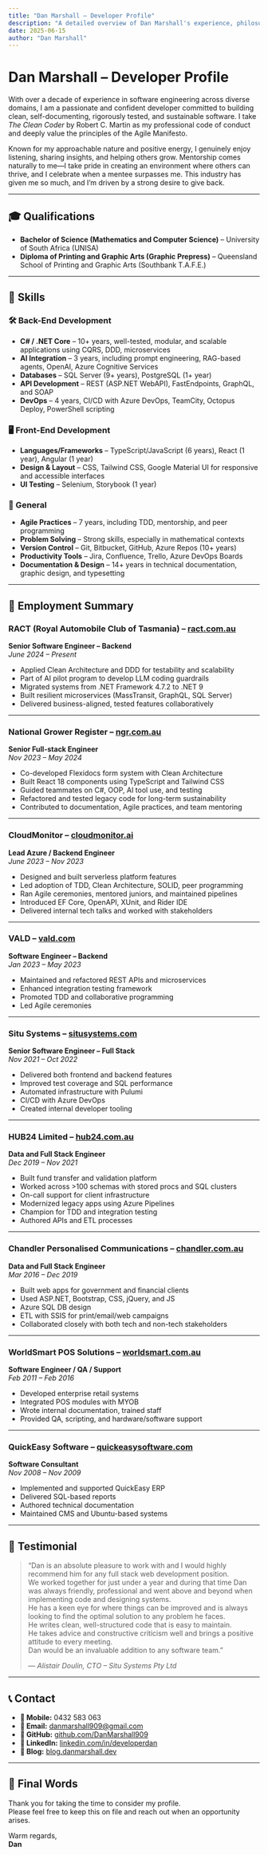 ```yaml
---
title: "Dan Marshall – Developer Profile"
description: "A detailed overview of Dan Marshall's experience, philosophy, and qualifications in software engineering."
date: 2025-06-15
author: "Dan Marshall"
---
```


# Dan Marshall – Developer Profile

With over a decade of experience in software engineering across diverse domains, I am a passionate and confident developer committed to building clean, self-documenting, rigorously tested, and sustainable software. I take _The Clean Coder_ by Robert C. Martin as my professional code of conduct and deeply value the principles of the Agile Manifesto.

Known for my approachable nature and positive energy, I genuinely enjoy listening, sharing insights, and helping others grow. Mentorship comes naturally to me—I take pride in creating an environment where others can thrive, and I celebrate when a mentee surpasses me. This industry has given me so much, and I’m driven by a strong desire to give back.

---

## 🎓 Qualifications

- **Bachelor of Science (Mathematics and Computer Science)** – University of South Africa (UNISA)
- **Diploma of Printing and Graphic Arts (Graphic Prepress)** – Queensland School of Printing and Graphic Arts (Southbank T.A.F.E.)

---

## 🧠 Skills

### 🛠️ Back-End Development

- **C# / .NET Core** – 10+ years, well-tested, modular, and scalable applications using CQRS, DDD, microservices
- **AI Integration** – 3 years, including prompt engineering, RAG-based agents, OpenAI, Azure Cognitive Services
- **Databases** – SQL Server (9+ years), PostgreSQL (1+ year)
- **API Development** – REST (ASP.NET WebAPI), FastEndpoints, GraphQL, and SOAP
- **DevOps** – 4 years, CI/CD with Azure DevOps, TeamCity, Octopus Deploy, PowerShell scripting

### 🖥️ Front-End Development

- **Languages/Frameworks** – TypeScript/JavaScript (6 years), React (1 year), Angular (1 year)
- **Design & Layout** – CSS, Tailwind CSS, Google Material UI for responsive and accessible interfaces
- **UI Testing** – Selenium, Storybook (1 year)

### 🧩 General

- **Agile Practices** – 7 years, including TDD, mentorship, and peer programming
- **Problem Solving** – Strong skills, especially in mathematical contexts
- **Version Control** – Git, Bitbucket, GitHub, Azure Repos (10+ years)
- **Productivity Tools** – Jira, Confluence, Trello, Azure DevOps Boards
- **Documentation & Design** – 14+ years in technical documentation, graphic design, and typesetting

---

## 💼 Employment Summary

### **RACT (Royal Automobile Club of Tasmania)** – [ract.com.au](https://www.ract.com.au)

**Senior Software Engineer – Backend**  
_June 2024 – Present_

- Applied Clean Architecture and DDD for testability and scalability
- Part of AI pilot program to develop LLM coding guardrails
- Migrated systems from .NET Framework 4.7.2 to .NET 9
- Built resilient microservices (MassTransit, GraphQL, SQL Server)
- Delivered business-aligned, tested features collaboratively

---

### **National Grower Register** – [ngr.com.au](https://www.ngr.com.au)

**Senior Full-stack Engineer**  
_Nov 2023 – May 2024_

- Co-developed Flexidocs form system with Clean Architecture
- Built React 18 components using TypeScript and Tailwind CSS
- Guided teammates on C#, OOP, AI tool use, and testing
- Refactored and tested legacy code for long-term sustainability
- Contributed to documentation, Agile practices, and team mentoring

---

### **CloudMonitor** – [cloudmonitor.ai](https://cloudmonitor.ai)

**Lead Azure / Backend Engineer**  
_June 2023 – Nov 2023_

- Designed and built serverless platform features
- Led adoption of TDD, Clean Architecture, SOLID, peer programming
- Ran Agile ceremonies, mentored juniors, and maintained pipelines
- Introduced EF Core, OpenAPI, XUnit, and Rider IDE
- Delivered internal tech talks and worked with stakeholders

---

### **VALD** – [vald.com](https://vald.com)

**Software Engineer – Backend**  
_Jan 2023 – May 2023_

- Maintained and refactored REST APIs and microservices
- Enhanced integration testing framework
- Promoted TDD and collaborative programming
- Led Agile ceremonies

---

### **Situ Systems** – [situsystems.com](https://situsystems.com)

**Senior Software Engineer – Full Stack**  
_Nov 2021 – Oct 2022_

- Delivered both frontend and backend features
- Improved test coverage and SQL performance
- Automated infrastructure with Pulumi
- CI/CD with Azure DevOps
- Created internal developer tooling

---

### **HUB24 Limited** – [hub24.com.au](https://hub24.com.au)

**Data and Full Stack Engineer**  
_Dec 2019 – Nov 2021_

- Built fund transfer and validation platform
- Worked across >100 schemas with stored procs and SQL clusters
- On-call support for client infrastructure
- Modernized legacy apps using Azure Pipelines
- Champion for TDD and integration testing
- Authored APIs and ETL processes

---

### **Chandler Personalised Communications** – [chandler.com.au](https://chandler.com.au)

**Data and Full Stack Engineer**  
_Mar 2016 – Dec 2019_

- Built web apps for government and financial clients
- Used ASP.NET, Bootstrap, CSS, jQuery, and JS
- Azure SQL DB design
- ETL with SSIS for print/email/web campaigns
- Collaborated closely with both tech and non-tech stakeholders

---

### **WorldSmart POS Solutions** – [worldsmart.com.au](https://worldsmart.com.au)

**Software Engineer / QA / Support**  
_Feb 2011 – Feb 2016_

- Developed enterprise retail systems
- Integrated POS modules with MYOB
- Wrote internal documentation, trained staff
- Provided QA, scripting, and hardware/software support

---

### **QuickEasy Software** – [quickeasysoftware.com](https://quickeasysoftware.com)

**Software Consultant**  
_Nov 2008 – Nov 2009_

- Implemented and supported QuickEasy ERP
- Delivered SQL-based reports
- Authored technical documentation
- Maintained CMS and Ubuntu-based systems

---

## 💬 Testimonial

> “Dan is an absolute pleasure to work with and I would highly recommend him for any full stack web development position.  
> We worked together for just under a year and during that time Dan was always friendly, professional and went above and beyond when implementing code and designing systems.  
> He has a keen eye for where things can be improved and is always looking to find the optimal solution to any problem he faces.  
> He writes clean, well-structured code that is easy to maintain.  
> He takes advice and constructive criticism well and brings a positive attitude to every meeting.  
> Dan would be an invaluable addition to any software team.”
>
> — _Alistair Doulin, CTO – Situ Systems Pty Ltd_

---

## 📞 Contact

- **📱 Mobile:** 0432 583 063
- **📧 Email:** [danmarshall909@gmail.com](mailto:danmarshall909@gmail.com)
- **🔗 GitHub:** [github.com/DanMarshall909](https://github.com/DanMarshall909)
- **🔗 LinkedIn:** [linkedin.com/in/developerdan](https://linkedin.com/in/developerdan)
- **📝 Blog:** [blog.danmarshall.dev](https://blog.danmarshall.dev)

---

## 🙏 Final Words

Thank you for taking the time to consider my profile.  
Please feel free to keep this on file and reach out when an opportunity arises.

Warm regards,  
**Dan**
